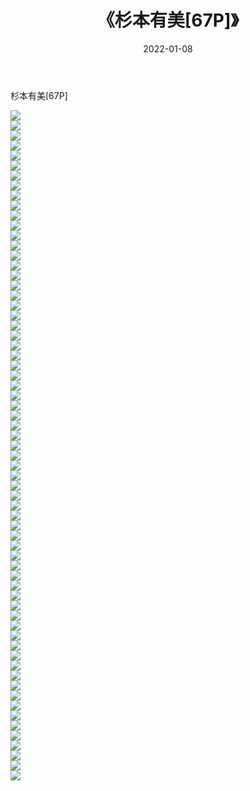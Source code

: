 ﻿---
layout: post
title:  《杉本有美[67P]》
date:   2022-01-08
img: http://img.660000.xyz/Sharelink/性感/2022/杉本有美[67P]/000.jpg
categories: [美女, 清纯, 唯美]
---

杉本有美[67P]

  ![](http://img.660000.xyz/Sharelink/性感/2022/杉本有美[67P]/001.jpg) <br> ![](http://img.660000.xyz/Sharelink/性感/2022/杉本有美[67P]/002.jpg) <br> ![](http://img.660000.xyz/Sharelink/性感/2022/杉本有美[67P]/003.jpg) <br> ![](http://img.660000.xyz/Sharelink/性感/2022/杉本有美[67P]/004.jpg) <br> ![](http://img.660000.xyz/Sharelink/性感/2022/杉本有美[67P]/005.jpg) <br> ![](http://img.660000.xyz/Sharelink/性感/2022/杉本有美[67P]/006.jpg) <br> ![](http://img.660000.xyz/Sharelink/性感/2022/杉本有美[67P]/007.jpg) <br> ![](http://img.660000.xyz/Sharelink/性感/2022/杉本有美[67P]/008.jpg) <br> ![](http://img.660000.xyz/Sharelink/性感/2022/杉本有美[67P]/009.jpg) <br> ![](http://img.660000.xyz/Sharelink/性感/2022/杉本有美[67P]/010.jpg) <br> ![](http://img.660000.xyz/Sharelink/性感/2022/杉本有美[67P]/011.jpg) <br> ![](http://img.660000.xyz/Sharelink/性感/2022/杉本有美[67P]/012.jpg) <br> ![](http://img.660000.xyz/Sharelink/性感/2022/杉本有美[67P]/013.jpg) <br> ![](http://img.660000.xyz/Sharelink/性感/2022/杉本有美[67P]/014.jpg) <br> ![](http://img.660000.xyz/Sharelink/性感/2022/杉本有美[67P]/015.jpg) <br> ![](http://img.660000.xyz/Sharelink/性感/2022/杉本有美[67P]/016.jpg) <br> ![](http://img.660000.xyz/Sharelink/性感/2022/杉本有美[67P]/017.jpg) <br> ![](http://img.660000.xyz/Sharelink/性感/2022/杉本有美[67P]/018.jpg) <br> ![](http://img.660000.xyz/Sharelink/性感/2022/杉本有美[67P]/019.jpg) <br> ![](http://img.660000.xyz/Sharelink/性感/2022/杉本有美[67P]/020.jpg) <br> ![](http://img.660000.xyz/Sharelink/性感/2022/杉本有美[67P]/021.jpg) <br> ![](http://img.660000.xyz/Sharelink/性感/2022/杉本有美[67P]/022.jpg) <br> ![](http://img.660000.xyz/Sharelink/性感/2022/杉本有美[67P]/023.jpg) <br> ![](http://img.660000.xyz/Sharelink/性感/2022/杉本有美[67P]/024.jpg) <br> ![](http://img.660000.xyz/Sharelink/性感/2022/杉本有美[67P]/025.jpg) <br> ![](http://img.660000.xyz/Sharelink/性感/2022/杉本有美[67P]/026.jpg) <br> ![](http://img.660000.xyz/Sharelink/性感/2022/杉本有美[67P]/027.jpg) <br> ![](http://img.660000.xyz/Sharelink/性感/2022/杉本有美[67P]/028.jpg) <br> ![](http://img.660000.xyz/Sharelink/性感/2022/杉本有美[67P]/029.jpg) <br> ![](http://img.660000.xyz/Sharelink/性感/2022/杉本有美[67P]/030.jpg) <br> ![](http://img.660000.xyz/Sharelink/性感/2022/杉本有美[67P]/031.jpg) <br> ![](http://img.660000.xyz/Sharelink/性感/2022/杉本有美[67P]/032.jpg) <br> ![](http://img.660000.xyz/Sharelink/性感/2022/杉本有美[67P]/033.jpg) <br> ![](http://img.660000.xyz/Sharelink/性感/2022/杉本有美[67P]/034.jpg) <br> ![](http://img.660000.xyz/Sharelink/性感/2022/杉本有美[67P]/035.jpg) <br> ![](http://img.660000.xyz/Sharelink/性感/2022/杉本有美[67P]/036.jpg) <br> ![](http://img.660000.xyz/Sharelink/性感/2022/杉本有美[67P]/037.jpg) <br> ![](http://img.660000.xyz/Sharelink/性感/2022/杉本有美[67P]/038.jpg) <br> ![](http://img.660000.xyz/Sharelink/性感/2022/杉本有美[67P]/039.jpg) <br> ![](http://img.660000.xyz/Sharelink/性感/2022/杉本有美[67P]/040.jpg) <br> ![](http://img.660000.xyz/Sharelink/性感/2022/杉本有美[67P]/041.jpg) <br> ![](http://img.660000.xyz/Sharelink/性感/2022/杉本有美[67P]/042.jpg) <br> ![](http://img.660000.xyz/Sharelink/性感/2022/杉本有美[67P]/043.jpg) <br> ![](http://img.660000.xyz/Sharelink/性感/2022/杉本有美[67P]/044.jpg) <br> ![](http://img.660000.xyz/Sharelink/性感/2022/杉本有美[67P]/045.jpg) <br> ![](http://img.660000.xyz/Sharelink/性感/2022/杉本有美[67P]/046.jpg) <br> ![](http://img.660000.xyz/Sharelink/性感/2022/杉本有美[67P]/047.jpg) <br> ![](http://img.660000.xyz/Sharelink/性感/2022/杉本有美[67P]/048.jpg) <br> ![](http://img.660000.xyz/Sharelink/性感/2022/杉本有美[67P]/049.jpg) <br> ![](http://img.660000.xyz/Sharelink/性感/2022/杉本有美[67P]/050.jpg) <br> ![](http://img.660000.xyz/Sharelink/性感/2022/杉本有美[67P]/051.jpg) <br> ![](http://img.660000.xyz/Sharelink/性感/2022/杉本有美[67P]/052.jpg) <br> ![](http://img.660000.xyz/Sharelink/性感/2022/杉本有美[67P]/053.jpg) <br> ![](http://img.660000.xyz/Sharelink/性感/2022/杉本有美[67P]/054.jpg) <br> ![](http://img.660000.xyz/Sharelink/性感/2022/杉本有美[67P]/055.jpg) <br> ![](http://img.660000.xyz/Sharelink/性感/2022/杉本有美[67P]/056.jpg) <br> ![](http://img.660000.xyz/Sharelink/性感/2022/杉本有美[67P]/057.jpg) <br> ![](http://img.660000.xyz/Sharelink/性感/2022/杉本有美[67P]/058.jpg) <br> ![](http://img.660000.xyz/Sharelink/性感/2022/杉本有美[67P]/059.jpg) <br> ![](http://img.660000.xyz/Sharelink/性感/2022/杉本有美[67P]/060.jpg) <br> ![](http://img.660000.xyz/Sharelink/性感/2022/杉本有美[67P]/061.jpg) <br> ![](http://img.660000.xyz/Sharelink/性感/2022/杉本有美[67P]/062.jpg) <br> ![](http://img.660000.xyz/Sharelink/性感/2022/杉本有美[67P]/063.jpg) <br> ![](http://img.660000.xyz/Sharelink/性感/2022/杉本有美[67P]/064.jpg) <br> ![](http://img.660000.xyz/Sharelink/性感/2022/杉本有美[67P]/065.jpg) <br> ![](http://img.660000.xyz/Sharelink/性感/2022/杉本有美[67P]/066.jpg) <br> ![](http://img.660000.xyz/Sharelink/性感/2022/杉本有美[67P]/067.jpg) <br>